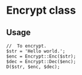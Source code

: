 Encrypt class
===

## Usage

```
//  To encrypt.
$str = 'Hello world.';
$enc = Encrypt::Enc($str);
$dec = Encrypt::Dec($enc);
D($str, $enc, $dec);
```
